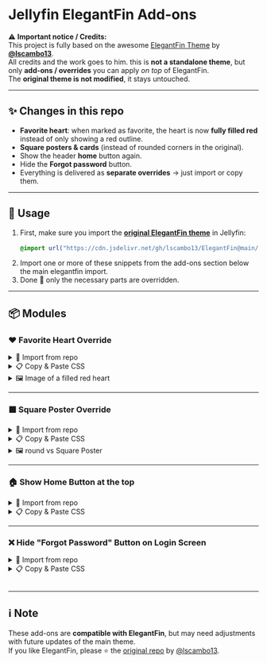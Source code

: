 # Jellyfin ElegantFin Add-ons

⚠️ **Important notice / Credits:**  
This project is fully based on the awesome [ElegantFin Theme](https://github.com/lscambo13/ElegantFin) by **[@lscambo13](https://github.com/lscambo13)**.  
All credits and the work goes to him. this is **not a standalone theme**, but only **add-ons / overrides** you can apply _on top_ of ElegantFin.  
The **original theme is not modified**, it stays untouched.

---

## ✨ Changes in this repo

- **Favorite heart**: when marked as favorite, the heart is now **fully filled red** instead of only showing a red outline.
- **Square posters & cards** (instead of rounded corners in the original).
- Show the header **home** button again.
- Hide the **Forgot password** button.
- Everything is delivered as **separate overrides** → just import or copy them.

---

## 🚀 Usage

1. First, make sure you import the **[original ElegantFin theme](https://github.com/lscambo13/ElegantFin?tab=readme-ov-file#-how-to-installsetup-this-theme)** in Jellyfin:
   ```css
   @import url("https://cdn.jsdelivr.net/gh/lscambo13/ElegantFin@main/Theme/ElegantFin-jellyfin-theme-build-latest-minified.css");
   ```
2. Import one or more of these snippets from the add-ons section below the main elegantfin import.
3. Done 🎉 only the necessary parts are overridden.

---

## 📦 Modules

### ❤️ Favorite Heart Override

<details>
  <summary>🔗 Import from repo</summary>

```css
@import url("https://raw.githubusercontent.com/Panda260/ElegantFin-addones/main/heart.css");
```

</details>

<details>
  <summary>📋 Copy & Paste CSS</summary>

```css
/* Favorite Heart filled red */
.material-icons.detailButton-icon.favorite.ratingbutton-icon-withrating {
  color: red !important;
  font-variation-settings: "FILL" 1, "wght" 400, "GRAD" 0, "opsz" 48;
}
.material-icons.detailButton-icon.favorite.ratingbutton-icon-withrating::before {
  content: "favorite";
  color: red !important;
}
```

</details>

<details>
    <summary>🖼️ Image of a filled red heart </summary>

![Filled Red Heart](https://raw.githubusercontent.com/Panda260/ElegantFin-addones/main/images/heart-filled.png)

![Not Filled Red Heart](https://raw.githubusercontent.com/Panda260/ElegantFin-addones/main/images/heart-outline.png)

</details>

---

### ⬛ Square Poster Override

<details>
  <summary>🔗 Import from repo</summary>

```css
@import url("https://raw.githubusercontent.com/Panda260/ElegantFin-addones/main/square.css");
```

</details>

<details>
  <summary>📋 Copy & Paste CSS</summary>

```css
/* Posters and images with square corners */
.cardScalable,
.visualCardBox,
.listItemImage,
.listItemImageButton,
.coveredImage,
.cardImageContainer,
.cardImage,
.itemImage,
.primaryImageWrapper img {
  border-radius: 0 !important;
}

/* Cast/Person cards square instead of round */
@supports (aspect-ratio: 1 / 1) {
  #castCollapsible .cardScalable,
  #guestCastContent .cardScalable {
    border-radius: 0 !important;
  }
}
```

</details>

<details>
    <summary>🖼️ round vs Square Poster </summary>

![Round Corners](https://raw.githubusercontent.com/Panda260/ElegantFin-addones/main/images/round-corners.png)

![Square Corners](https://raw.githubusercontent.com/Panda260/ElegantFin-addones/main/images/square-corners.png)

</details>

---

### 🏠 Show Home Button at the top

<details>
  <summary>🔗 Import from repo</summary>

```css
@import url("https://raw.githubusercontent.com/Panda260/ElegantFin-addones/main/show-homebutton.css");
```

</details>
<details>
  <summary>📋 Copy & Paste CSS</summary>

```css
/* Show the header home button again */
.skinHeader-withBackground:not(.semiTransparent) .headerHomeButton {
  display: initial !important;
}
```

</details>

---

### ❌ Hide "Forgot Password" Button on Login Screen

<details>
    <summary>🔗 Import from repo</summary>

```css
@import url("https://raw.githubusercontent.com/Panda260/ElegantFin-addones/main/hide-forgotpassword.css");
```

</details>

<details>
    <summary>📋 Copy & Paste CSS</summary>

```css
/* Hide the "Forgot Password" button */
.btnForgotPassword {
  display: none !important;
}
```

</details>

<br>

---

## ℹ️ Note

These add-ons are **compatible with ElegantFin**, but may need adjustments with future updates of the main theme.  
If you like ElegantFin, please ⭐️ the [original repo](https://github.com/lscambo13/ElegantFin) by [@lscambo13](https://github.com/lscambo13).
